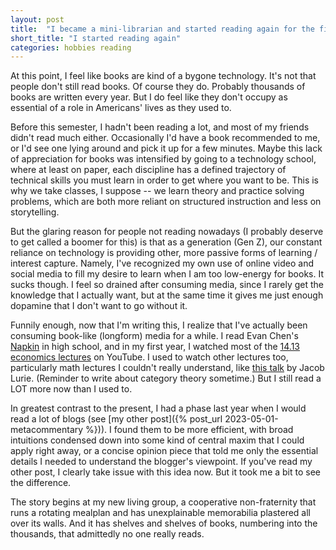 ```yaml
---
layout: post
title:  "I became a mini-librarian and started reading again for the first time in years"
short_title: "I started reading again"
categories: hobbies reading
---
```


At this point, I feel like books are kind of a bygone technology. It's not that people don't still read books. Of course they do. Probably thousands of books are written every year. But I do feel like they don't occupy as essential of a role in Americans' lives as they used to.

Before this semester, I hadn't been reading a lot, and most of my friends didn't read much either. Occasionally I'd have a book recommended to me, or I'd see one lying around and pick it up for a few minutes. Maybe this lack of appreciation for books was intensified by going to a technology school, where at least on paper, each discipline has a defined trajectory of technical skills you must learn in order to get where you want to be. This is why we take classes, I suppose -- we learn theory and practice solving problems, which are both more reliant on structured instruction and less on storytelling.

But the glaring reason for people not reading nowadays (I probably deserve to get called a boomer for this) is that as a generation (Gen Z), our constant reliance on technology is providing other, more passive forms of learning / interest capture. Namely, I've recognized my own use of online video and social media to fill my desire to learn when I am too low-energy for books. It sucks though. I feel so drained after consuming media, since I rarely get the knowledge that I actually want, but at the same time it gives me just enough dopamine that I don't want to go without it.

Funnily enough, now that I'm writing this, I realize that I've actually been consuming book-like (longform) media for a while. I read Evan Chen's [Napkin](https://web.evanchen.cc/napkin.html) in high school, and in my first year, I watched most of the [14.13 economics lectures](https://youtube.com/playlist?list=PLUl4u3cNGP63Z979ri_UXXk_1zrvrF77Q) on YouTube. I used to watch other lectures too, particularly math lectures I couldn't really understand, like [this talk](https://youtu.be/LeaiPHAh0X0) by Jacob Lurie. (Reminder to write about category theory sometime.) But I still read a LOT more now than I used to.

In greatest contrast to the present, I had a phase last year when I would read a lot of blogs (see [my other post]({% post_url 2023-05-01-metacommentary %})). I found them to be more efficient, with broad intuitions condensed down into some kind of central maxim that I could apply right away, or a concise opinion piece that told me only the essential details I needed to understand the blogger's viewpoint. If you've read my other post, I clearly take issue with this idea now. But it took me a bit to see the difference.

The story begins at my new living group, a cooperative non-fraternity that runs a rotating mealplan and has unexplainable memorabilia plastered all over its walls. And it has shelves and shelves of books, numbering into the thousands, that admittedly no one really reads.
